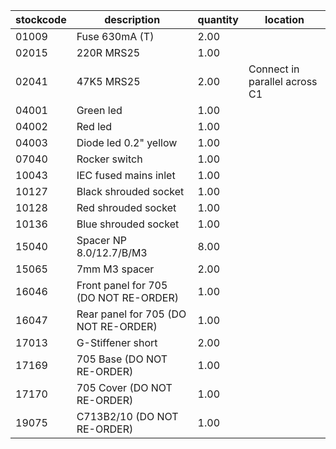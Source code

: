 |stockcode|description|quantity|location|
|---------|-----------|--------|--------|
|01009|Fuse 630mA (T)|2.00||
|02015|220R MRS25|1.00||
|02041|47K5 MRS25|2.00|Connect in parallel across C1|
|04001|Green led|1.00||
|04002|Red led|1.00||
|04003|Diode led 0.2" yellow|1.00||
|07040|Rocker switch|1.00||
|10043|IEC fused mains inlet|1.00||
|10127|Black shrouded socket|1.00||
|10128|Red shrouded socket|1.00||
|10136|Blue shrouded socket|1.00||
|15040|Spacer NP 8.0/12.7/B/M3|8.00||
|15065|7mm M3 spacer|2.00||
|16046|Front panel for 705 (DO NOT RE-ORDER)|1.00||
|16047|Rear panel for 705 (DO NOT RE-ORDER)|1.00||
|17013|G-Stiffener short|2.00||
|17169|705 Base (DO NOT RE-ORDER)|1.00||
|17170|705 Cover (DO NOT RE-ORDER)|1.00||
|19075|C713B2/10 (DO NOT RE-ORDER)|1.00||
